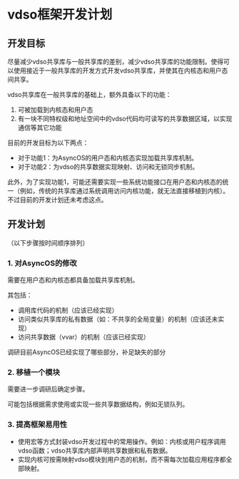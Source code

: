 # vdso框架开发计划

## 开发目标

尽量减少vdso共享库与一般共享库的差别，减少vdso共享库的功能限制。使得可以使用接近于一般共享库的开发方式开发vdso共享库，并使其在内核态和用户态间共享。

vdso共享库在一般共享库的基础上，额外具备以下的功能：

1. 可被加载到内核态和用户态
2. 有一块不同特权级和地址空间中的vdso代码均可读写的共享数据区域，以实现通信等其它功能

目前的开发目标为以下两点：

- 对于功能1：为AsyncOS的用户态和内核态实现加载共享库机制。
- 对于功能2：为vdso的共享数据实现映射、访问和无锁同步机制。

此外，为了实现功能1，可能还需要实现一些系统功能接口在用户态和内核态的统一（例如，传统的共享库通过系统调用访问内核功能，就无法直接移植到内核）。不过目前的开发计划还未考虑这点。

## 开发计划

（以下步骤按时间顺序排列）

<!-- ### 1. 私有数据相关

调研vdso共享库实现私有数据的方式：是否已经实现？（即，如果直接在vdso共享库中声明可变全局变量，能否作为私有数据正常使用？）若否，则手动实现私有数据的机制。

### 2. 共享数据相关

考虑和实现更普遍的共享数据同步方式，例如使用原子操作+让权等待。注意在实现中绕开中断/抢占机制。

当前已知，在vdso内部实现堆分配机制比较困难。因此，暂时绕过堆分配，使用静态分配的空间实现共享数据。虽然仍需考虑同步问题，但应该会简单一些？（例如环形缓冲区已知可以实现无锁MPMC（[高性能队列——Disruptor](https://tech.meituan.com/2016/11/18/disruptor.html)），我们的代码需要支持多生产者或多消费者吗？）

### 3. 与代码逻辑解耦

在内核态和用户态实现相似的、加载共享库的机制。实现根据需要，将内核的vdso库映射到用户态的机制。

### 4. 模块间依赖相关

将模块对外部的依赖尽量改为静态链接。对于无法修改的依赖，将模块与内核的通信机制改为内核修改模块的数据；将模块间的通信机制改为类似RPC。

### 5. vdso共享库实例

将内核的一个模块（如文件系统或网络）改造成vdso共享库，并验证其可以在内核态、在用户态被加载、被使用。

由于第4项的改造可能缺乏实例，考虑将第4步和第5步穿插进行。 -->

### 1. 对AsyncOS的修改

需要在用户态和内核态都具备加载共享库机制。

其包括：

- 调用库代码的机制（应该已经实现）
- 访问类似共享库的私有数据（如：不共享的全局变量）的机制（应该还未实现）
- 访问共享数据（vvar）的机制（应该已经实现）

调研目前AsyncOS已经实现了哪些部分，补足缺失的部分

### 2. 移植一个模块

需要进一步调研后确定步骤。

可能包括根据需求使用或实现一些共享数据结构，例如无锁队列。

### 3. 提高框架易用性

- 使用宏等方式封装vdso开发过程中的常用操作。例如：内核或用户程序调用vdso函数；vdso共享库内部声明共享数据和私有数据。
- 实现内核可按需映射vdso模块到用户态的机制，而不需每次加载应用程序都全部映射。

